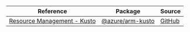 | Reference | Package | Source |
|---|---|---|
|[Resource Management - Kusto](arm-kusto-readme.md)|[@azure/arm-kusto](https://www.npmjs.com/package/@azure/arm-kusto)|[GitHub](https://github.com/Azure/azure-sdk-for-js/blob/main/sdk/kusto/arm-kusto)|
